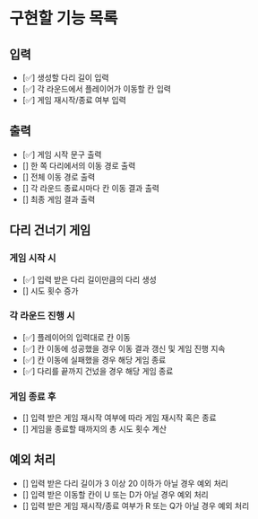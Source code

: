 # 구현할 기능 목록

## 입력
+ [✅] 생성할 다리 길이 입력
+ [✅] 각 라운드에서 플레이어가 이동할 칸 입력
+ [✅] 게임 재시작/종료 여부 입력


## 출력
+ [✅] 게임 시작 문구 출력
+ [] 한 쪽 다리에서의 이동 경로 출력
+ [] 전체 이동 경로 출력
+ [] 각 라운드 종료시마다 칸 이동 결과 출력
+ [] 최종 게임 결과 출력


## 다리 건너기 게임

### 게임 시작 시
+ [✅] 입력 받은 다리 길이만큼의 다리 생성
+ [] 시도 횟수 증가

### 각 라운드 진행 시
+ [✅] 플레이어의 입력대로 칸 이동
+ [✅] 칸 이동에 성공했을 경우 이동 결과 갱신 및 게임 진행 지속
+ [✅] 칸 이동에 실패했을 경우 해당 게임 종료
+ [✅] 다리를 끝까지 건넜을 경우 해당 게임 종료

### 게임 종료 후
+ [] 입력 받은 게임 재시작 여부에 따라 게임 재시작 혹은 종료
+ [] 게임을 종료할 때까지의 총 시도 횟수 계산


## 예외 처리
+ [] 입력 받은 다리 길이가 3 이상 20 이하가 아닐 경우 예외 처리
+ [] 입력 받은 이동할 칸이 U 또는 D가 아닐 경우 예외 처리
+ [] 입력 받은 게임 재시작/종료 여부가 R 또는 Q가 아닐 경우 예외 처리